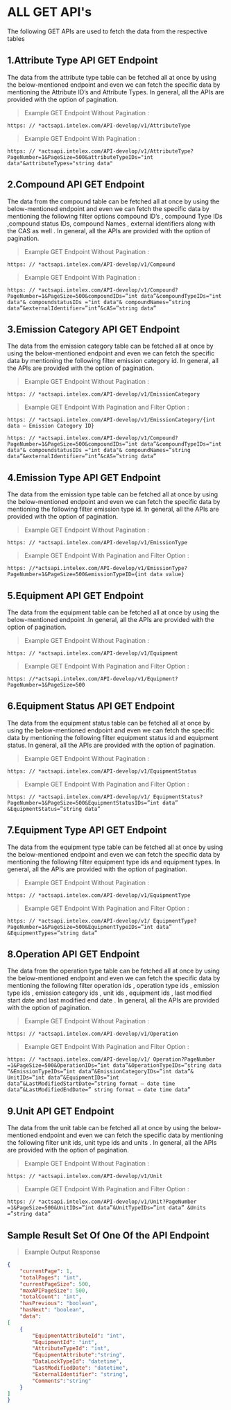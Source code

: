 # ALL GET API's 

The following GET APIs are used to fetch the data from the respective tables 

## 1.Attribute Type API GET Endpoint 

The data from the attribute type table can be fetched all at once by using the below-mentioned endpoint and even we can fetch the specific data by mentioning the Attribute ID’s  and Attribute Types. In general, all the APIs are provided with the option of pagination.

> Example GET Endpoint Without Pagination : 

```
https: // *actsapi.intelex.com/API-develop/v1/AttributeType
```

> Example GET Endpoint With Pagination : 

```
https: // *actsapi.intelex.com/API-develop/v1/AttributeType?PageNumber=1&PageSize=500&attributeTypeIDs="int data"&attributeTypes="string data" 
```

## 2.Compound API GET Endpoint

The data from the compound table can be fetched all at once by using the below-mentioned endpoint and even we can fetch the specific data by mentioning the following filter options compound ID’s , compound Type IDs ,compound status IDs, compound Names , external identifiers along with the CAS as well . In general, all the APIs are provided with the option of pagination.

> Example GET Endpoint Without Pagination : 

```
https: // *actsapi.intelex.com/API-develop/v1/Compound
```

> Example GET Endpoint With Pagination : 

```
https: // *actsapi.intelex.com/API-develop/v1/Compound? PageNumber=1&PageSize=500&compoundIDs=”int data”&compoundTypeIDs="int data"& compoundstatusIDs ="int data"& compoundNames=”string data”&externalIdentifier=”int”&cAS=”string data”
```

## 3.Emission Category API GET Endpoint 

The data from the emission category table can be fetched all at once by using the below-mentioned endpoint and even we can fetch the specific data by mentioning the following filter emission category id. In general, all the APIs are provided with the option of pagination.

> Example GET Endpoint Without Pagination : 

```
https: // *actsapi.intelex.com/API-develop/v1/EmissionCategory
```
> Example GET Endpoint With Pagination and Filter Option :

```
https: // *actsapi.intelex.com/API-develop/v1/EmissionCategory/{int data – Emission Category ID}
```

```
https: // *actsapi.intelex.com/API-develop/v1/Compound? PageNumber=1&PageSize=500&compoundIDs=”int data”&compoundTypeIDs="int data"& compoundstatusIDs ="int data"& compoundNames=”string data”&externalIdentifier=”int”&cAS=”string data”
```

## 4.Emission Type API GET Endpoint

The data from the emission type table can be fetched all at once by using the below-mentioned endpoint and even we can fetch the specific data by mentioning the following filter emission type id. In general, all the APIs are provided with the option of pagination.

> Example GET Endpoint Without Pagination : 

```
https: // *actsapi.intelex.com/API-develop/v1/EmissionType
```

> Example GET Endpoint With Pagination and Filter Option :

```
https: //*actsapi.intelex.com/API-develop/v1/EmissionType?PageNumber=1&PageSize=500&emissionTypeID={int data value}
```

## 5.Equipment API GET Endpoint 

The data from the equipment table can be fetched all at once by using the below-mentioned endpoint .In general, all the APIs are provided with the option of pagination.

> Example GET Endpoint Without Pagination : 

```
https: // *actsapi.intelex.com/API-develop/v1/Equipment
``` 

> Example GET Endpoint With Pagination and Filter Option :

```
https: //*actsapi.intelex.com/API-develop/v1/Equipment?PageNumber=1&PageSize=500
```

## 6.Equipment Status API GET Endpoint

The data from the equipment status table can be fetched all at once by using the below-mentioned endpoint and even we can fetch the specific data by mentioning the following filter equipment status id and equipment status. In general, all the APIs are provided with the option of pagination.

> Example GET Endpoint Without Pagination : 

```
https: // *actsapi.intelex.com/API-develop/v1/EquipmentStatus
```

> Example GET Endpoint With Pagination and Filter Option :

```
https: // *actsapi.intelex.com/API-develop/v1/ EquipmentStatus? PageNumber=1&PageSize=500&EquipmentStatusIDs=”int data” &EquipmentStatus=”string data”
```

## 7.Equipment Type API GET Endpoint

The data from the equipment type table can be fetched all at once by using the below-mentioned endpoint and even we can fetch the specific data by mentioning the following filter equipment type ids and equipment types. In general, all the APIs are provided with the option of pagination.

> Example GET Endpoint Without Pagination : 

```
https: // *actsapi.intelex.com/API-develop/v1/EquipmentType
```

> Example GET Endpoint With Pagination and Filter Option :

```
https: // *actsapi.intelex.com/API-develop/v1/ EquipmentType? PageNumber=1&PageSize=500&EquipmentTypeIDs=”int data” &EquipmentTypes=”string data”
```

## 8.Operation API GET Endpoint 

The data from the operation type table can be fetched all at once by using the below-mentioned endpoint and even we can fetch the specific data by mentioning the following filter operation ids , operation type ids , emission type ids , emission category ids , unit ids , equipment ids , last modified start date  and last modified end date  . In general, all the APIs are provided with the option of pagination.

> Example GET Endpoint Without Pagination : 

```
https: // *actsapi.intelex.com/API-develop/v1/Operation
```

> Example GET Endpoint With Pagination and Filter Option :

```
https: // *actsapi.intelex.com/API-develop/v1/ Operation?PageNumber =1&PageSize=500&OperationIDs=”int data”&OperationTypeIDs=”string data “&EmissionTypeIDs=”int data”&EmissionCategoryIDs=”int data”&	UnitIDs=”int data”&EquipmentIDs=”int data”&LastModifiedStartDate=”string format – date time data”&LastModifiedEndDate=” string format – date time data” 
```

## 9.Unit API GET Endpoint 

The data from the unit table can be fetched all at once by using the below-mentioned endpoint and even we can fetch the specific data by mentioning the following filter unit ids, unit type ids and units . In general, all the APIs are provided with the option of pagination.

> Example GET Endpoint Without Pagination : 

```
https: // *actsapi.intelex.com/API-develop/v1/Unit
```

> Example GET Endpoint With Pagination and Filter Option :

```
https: // *actsapi.intelex.com/API-develop/v1/Unit?PageNumber =1&PageSize=500&UnitIDs=”int data”&UnitTypeIDs=”int data” &Units =”string data”
```

## Sample Result Set Of One Of the API Endpoint 

> Example Output Response

```json
{
    "currentPage": 1,
    "totalPages": "int",
    "currentPageSize": 500,
    "maxAPIPageSize": 500,
    "totalCount": "int",
    "hasPrevious": "boolean",
    "hasNext": "boolean",
    "data":
[
    {
        "EquipmentAttributeId": "int",
        "EquipmentId": "int",
        "AttributeTypeId": "int",
		"EquipmentAttribute":"string",
        "DataLockTypeId": "datetime",
        "LastModifiedDate": "datetime",
        "ExternalIdentifier": "string",
		"Comments":"string"
    }
]
}
```